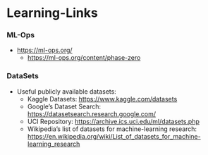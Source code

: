 # Learning-Links


### ML-Ops

- https://ml-ops.org/
    - https://ml-ops.org/content/phase-zero


### DataSets
- Useful publicly available datasets: 
    - Kaggle Datasets: https://www.kaggle.com/datasets
    - Google’s Dataset Search: https://datasetsearch.research.google.com/
    - UCI Repository: https://archive.ics.uci.edu/ml/datasets.php
    - Wikipedia’s list of datasets for machine-learning research:  https://en.wikipedia.org/wiki/List_of_datasets_for_machine-learning_research
